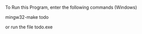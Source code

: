 To Run this Program, enter the following commands (Windows) 

mingw32-make
todo

or run the file todo.exe
